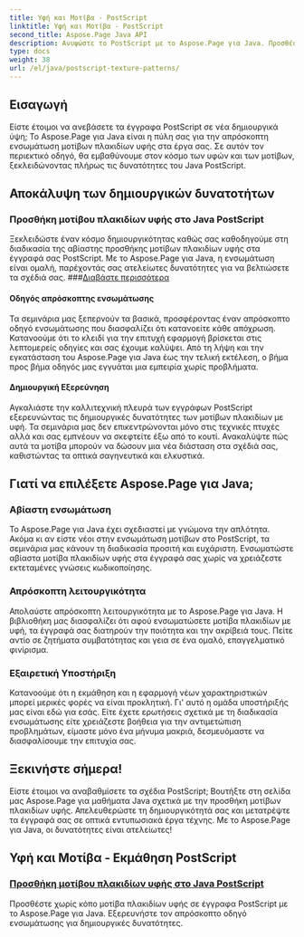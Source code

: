 ```yaml
---
title: Υφή και Μοτίβα - PostScript
linktitle: Υφή και Μοτίβα - PostScript
second_title: Aspose.Page Java API
description: Ανυψώστε το PostScript με το Aspose.Page για Java. Προσθέστε απρόσκοπτα μοτίβα πλακιδίων υφής για δημιουργικές δυνατότητες στα λεπτομερή σεμινάρια Java PostScript.
type: docs
weight: 38
url: /el/java/postscript-texture-patterns/
---
```

## Εισαγωγή

Είστε έτοιμοι να ανεβάσετε τα έγγραφα PostScript σε νέα δημιουργικά ύψη; Το Aspose.Page για Java είναι η πύλη σας για την απρόσκοπτη ενσωμάτωση μοτίβων πλακιδίων υφής στα έργα σας. Σε αυτόν τον περιεκτικό οδηγό, θα εμβαθύνουμε στον κόσμο των υφών και των μοτίβων, ξεκλειδώνοντας πλήρως τις δυνατότητες του Java PostScript.

## Αποκάλυψη των δημιουργικών δυνατοτήτων

### Προσθήκη μοτίβου πλακιδίων υφής στο Java PostScript

 Ξεκλειδώστε έναν κόσμο δημιουργικότητας καθώς σας καθοδηγούμε στη διαδικασία της αβίαστης προσθήκης μοτίβων πλακιδίων υφής στα έγγραφά σας PostScript. Με το Aspose.Page για Java, η ενσωμάτωση είναι ομαλή, παρέχοντάς σας ατελείωτες δυνατότητες για να βελτιώσετε τα σχέδιά σας. ###[Διαβάστε περισσότερα](./add-texture-tiling-pattern/)

#### Οδηγός απρόσκοπτης ενσωμάτωσης

Τα σεμινάρια μας ξεπερνούν τα βασικά, προσφέροντας έναν απρόσκοπτο οδηγό ενσωμάτωσης που διασφαλίζει ότι κατανοείτε κάθε απόχρωση. Κατανοούμε ότι το κλειδί για την επιτυχή εφαρμογή βρίσκεται στις λεπτομερείς οδηγίες και σας έχουμε καλύψει. Από τη λήψη και την εγκατάσταση του Aspose.Page για Java έως την τελική εκτέλεση, ο βήμα προς βήμα οδηγός μας εγγυάται μια εμπειρία χωρίς προβλήματα.

#### Δημιουργική Εξερεύνηση

Αγκαλιάστε την καλλιτεχνική πλευρά των εγγράφων PostScript εξερευνώντας τις δημιουργικές δυνατότητες των μοτίβων πλακιδίων με υφή. Τα σεμινάρια μας δεν επικεντρώνονται μόνο στις τεχνικές πτυχές αλλά και σας εμπνέουν να σκεφτείτε έξω από το κουτί. Ανακαλύψτε πώς αυτά τα μοτίβα μπορούν να δώσουν μια νέα διάσταση στα σχέδιά σας, καθιστώντας τα οπτικά σαγηνευτικά και ελκυστικά.

## Γιατί να επιλέξετε Aspose.Page για Java;

### Αβίαστη ενσωμάτωση

Το Aspose.Page για Java έχει σχεδιαστεί με γνώμονα την απλότητα. Ακόμα κι αν είστε νέοι στην ενσωμάτωση μοτίβων στο PostScript, τα σεμινάρια μας κάνουν τη διαδικασία προσιτή και ευχάριστη. Ενσωματώστε αβίαστα μοτίβα πλακιδίων υφής στα έγγραφά σας χωρίς να χρειάζεστε εκτεταμένες γνώσεις κωδικοποίησης.

### Απρόσκοπτη λειτουργικότητα

Απολαύστε απρόσκοπτη λειτουργικότητα με το Aspose.Page για Java. Η βιβλιοθήκη μας διασφαλίζει ότι αφού ενσωματώσετε μοτίβα πλακιδίων με υφή, τα έγγραφά σας διατηρούν την ποιότητα και την ακρίβειά τους. Πείτε αντίο σε ζητήματα συμβατότητας και γεια σε ένα ομαλό, επαγγελματικό φινίρισμα.

### Εξαιρετική Υποστήριξη

Κατανοούμε ότι η εκμάθηση και η εφαρμογή νέων χαρακτηριστικών μπορεί μερικές φορές να είναι προκλητική. Γι' αυτό η ομάδα υποστήριξής μας είναι εδώ για εσάς. Είτε έχετε ερωτήσεις σχετικά με τη διαδικασία ενσωμάτωσης είτε χρειάζεστε βοήθεια για την αντιμετώπιση προβλημάτων, είμαστε μόνο ένα μήνυμα μακριά, δεσμευόμαστε να διασφαλίσουμε την επιτυχία σας.

## Ξεκινήστε σήμερα!

Είστε έτοιμοι να αναβαθμίσετε τα σχέδια PostScript; Βουτήξτε στη σελίδα μας Aspose.Page για μαθήματα Java σχετικά με την προσθήκη μοτίβων πλακιδίων υφής. Απελευθερώστε τη δημιουργικότητά σας και μετατρέψτε τα έγγραφά σας σε οπτικά εντυπωσιακά έργα τέχνης. Με το Aspose.Page για Java, οι δυνατότητες είναι ατελείωτες!
## Υφή και Μοτίβα - Εκμάθηση PostScript
### [Προσθήκη μοτίβου πλακιδίων υφής στο Java PostScript](./add-texture-tiling-pattern/)
Προσθέστε χωρίς κόπο μοτίβα πλακιδίων υφής σε έγγραφα PostScript με το Aspose.Page για Java. Εξερευνήστε τον απρόσκοπτο οδηγό ενσωμάτωσης για δημιουργικές δυνατότητες.